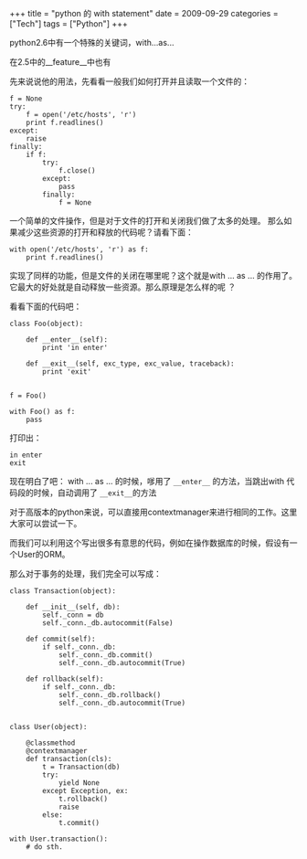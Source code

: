 +++
title = "python 的 with statement"
date = 2009-09-29
categories = ["Tech"]
tags = ["Python"]
+++

python2.6中有一个特殊的关键词，with...as...

在2.5中的__feature__中也有

先来说说他的用法，先看看一般我们如何打开并且读取一个文件的：

    f = None
    try:
        f = open('/etc/hosts', 'r')
        print f.readlines()
    except:
        raise
    finally:
        if f:
            try:
                f.close()
            except:
                pass
            finally:
                f = None

一个简单的文件操作，但是对于文件的打开和关闭我们做了太多的处理。
那么如果减少这些资源的打开和释放的代码呢？请看下面：

    with open('/etc/hosts', 'r') as f:
        print f.readlines()

实现了同样的功能，但是文件的关闭在哪里呢？这个就是with ... as ... 的作用了。
它最大的好处就是自动释放一些资源。那么原理是怎么样的呢 ？

看看下面的代码吧：

    class Foo(object):
        
        def __enter__(self):
            print 'in enter' 
        
        def __exit__(self, exc_type, exc_value, traceback):
            print 'exit'
        
    
    f = Foo()
    
    with Foo() as f:
        pass

打印出：

    in enter
    exit

现在明白了吧：
with ... as ... 的时候，嗲用了 `__enter__` 的方法，当跳出with 代码段的时候，自动调用了 `__exit__`的方法

对于高版本的python来说，可以直接用contextmanager来进行相同的工作。这里大家可以尝试一下。

而我们可以利用这个写出很多有意思的代码，例如在操作数据库的时候，假设有一个User的ORM。

那么对于事务的处理，我们完全可以写成：


    class Transaction(object):
        
        def __init__(self, db):
            self._conn = db
            self._conn._db.autocommit(False)
            
        def commit(self):
            if self._conn._db:
                self._conn._db.commit()
                self._conn._db.autocommit(True)
            
        def rollback(self):
            if self._conn._db:
                self._conn._db.rollback()
                self._conn._db.autocommit(True)
    
    
    class User(object):
        
        @classmethod
        @contextmanager
        def transaction(cls):
            t = Transaction(db)
            try:
                yield None
            except Exception, ex:
                t.rollback()
                raise
            else:
                t.commit()
    
    with User.transaction():
        # do sth.



